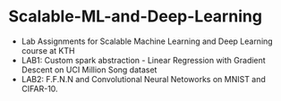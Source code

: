 # Scalable-ML-and-Deep-Learning

- Lab Assignments for Scalable Machine Learning and Deep Learning course at KTH
- LAB1: Custom spark abstraction - Linear Regression with Gradient Descent on UCI Million Song dataset
- LAB2: F.F.N.N and Convolutional Neural Netoworks on MNIST and CIFAR-10.
